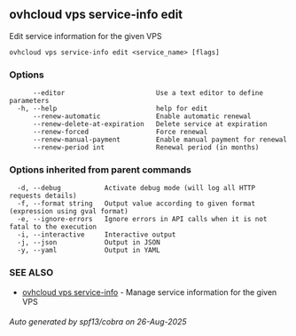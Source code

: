 ## ovhcloud vps service-info edit

Edit service information for the given VPS

```
ovhcloud vps service-info edit <service_name> [flags]
```

### Options

```
      --editor                       Use a text editor to define parameters
  -h, --help                         help for edit
      --renew-automatic              Enable automatic renewal
      --renew-delete-at-expiration   Delete service at expiration
      --renew-forced                 Force renewal
      --renew-manual-payment         Enable manual payment for renewal
      --renew-period int             Renewal period (in months)
```

### Options inherited from parent commands

```
  -d, --debug           Activate debug mode (will log all HTTP requests details)
  -f, --format string   Output value according to given format (expression using gval format)
  -e, --ignore-errors   Ignore errors in API calls when it is not fatal to the execution
  -i, --interactive     Interactive output
  -j, --json            Output in JSON
  -y, --yaml            Output in YAML
```

### SEE ALSO

* [ovhcloud vps service-info](ovhcloud_vps_service-info.md)	 - Manage service information for the given VPS

###### Auto generated by spf13/cobra on 26-Aug-2025
